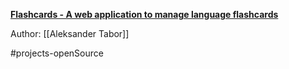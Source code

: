 [**Flashcards - A web application to manage language flashcards**](https://github.com/aleksandertabor/flashcards "Flashcards - A web application to manage language flashcards")

Author: [[Aleksander Tabor]]

#projects-openSource